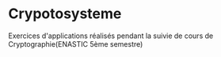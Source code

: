 # Crypotosysteme
Exercices d'applications réalisés pendant la suivie de cours de Cryptographie(ENASTIC 5ème semestre)
